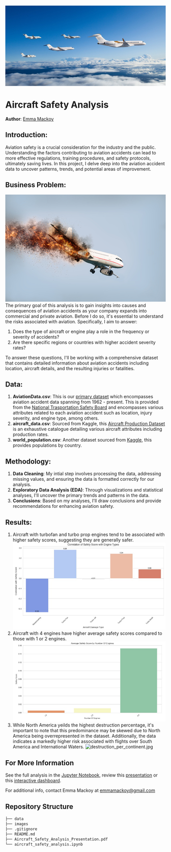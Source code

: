 ![multiple_aircraft.jpg](./images/multiple_aircraft.jpg)
# Aircraft Safety Analysis
**Author**: [Emma Mackoy](mailto:emmamackoy@gmail.com)

## Introduction:

Aviation safety is a crucial consideration for the industry and the public. Understanding the factors contributing to aviation accidents can lead to more effective regulations, training procedures, and safety protocols, ultimately saving lives. In this project, I delve deep into the aviation accident data to uncover patterns, trends, and potential areas of improvement. 

## Business Problem:
![aircraft_fire.jpg](./images/aircraft_fire.jpg)
The primary goal of this analysis is to gain insights into causes and consequences of aviation accidents as your company expands into commercial and private aviation. Before I do so, it's essential to understand the risks associated with aviation. Specifically, I aim to answer:

1. Does the type of aircraft or engine play a role in the frequency or severity of accidents?
2. Are there specific regions or countries with higher accident severity rates? 

To answer these questions, I'll be working with a comprehensive dataset that contains detailed information about aviation accidents including location, aircraft details, and the resulting injuries or fatalities. 

## Data:

1. **AviationData.csv**: This is our [primary dataset](https://www.kaggle.com/datasets/khsamaha/aviation-accident-database-synopses) which encompasses aviation accident data spanning from 1962 - present. This is provided from the [National Trasportation Safety Board](https://www.ntsb.gov/Pages/home.aspx) and encompasses various attributes related to each aviation accident such as location, injury severity, and engine type, among others.  
3. **aircraft_data.csv**: Sourced from Kaggle, this [Aircraft Production Dataset](https://www.kaggle.com/datasets/alvaroibrain/aircraft-production-data) is an exhaustive catalogue detailing various aircraft attributes including production rates. 
5. **world_population.csv**: Another dataset sourced from [Kaggle](https://www.kaggle.com/datasets/iamsouravbanerjee/world-population-dataset), this provides populations by country. 

## Methodology:

1. **Data Cleaning**: My intial step involves processing the data, addressing missing values, and ensuring the data is formatted correctly for our analysis. 
2. **Exploratory Data Analysis (EDA)**: Through visualizations and statistical analyses, I'll uncover the primary trends and patterns in the data.
4. **Conclusions**: Based on my analyses, I'll draw conclusions and provide recommendations for enhancing aviation safety.

## Results:

1. Aircraft with turbofan and turbo prop engines tend to be associated with higher safety scores, suggesting they are generally safer.
![engine_type.jpg](./images/engine_type.jpg)
2. Aircraft with 4 engines have higher average safety scores compared to those with 1 or 2 engines.
![number_of_engines.jpg](./images/number_of_engines.jpg)
3. While North America yeilds the highest destruction percentage, it's important to note that this predominance may be skewed due to North America being overrepresented in the dataset. Additionally, the data indicates a markedly higher risk associated with flights over South America and International Waters.
![destruction_per_continent.jpg](./images/destruction_per_continent.jpg)

## For More Information

See the full analysis in the [Jupyter Notebook](./air-safety-analytics.ipynb), review this [presentation](./Air_Safety_Analytics_Presentation.pdf) or this [interactive dashboard](https://public.tableau.com/app/profile/emma.mackoy3448/viz/Aircraft_Safety_Analysis_Dashboard/Dashboard1?publish=yes).

For additional info, contact Emma Mackoy at [emmamackoy@gmail.com](mailto:emmamackoy@gmail.com)


## Repository Structure

```
├── data
├── images
├── .gitignore
├── README.md
├── Aircraft_Safety_Analysis_Presentation.pdf
└── aircraft_safety_analysis.ipynb
```
